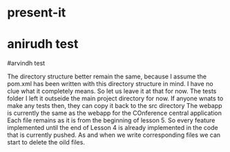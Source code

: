# present-it
# anirudh test
#arvindh test

The directory structure better remain the same, because I assume the pom.xml has been written with this directory structure in mind.
I have no clue what it completely means. So let us leave it at that for now.
The tests folder I left it outseide the main project directory for now. If anyone wnats to make any tests then, they can copy it back to the src directory
The webapp is currently the same as the webapp for the COnference central application
Each file remains as it is from the beginning of lesson 5. So every feature implemented until the end of Lesson 4 is already implemented in the code that is currently pushed.
As and when we write corresponding files we can start to delete the oild files.


